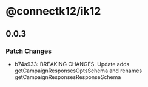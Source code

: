 # @connectk12/ik12

## 0.0.3

### Patch Changes

- b74a933: BREAKING CHANGES. Update adds getCampaignResponsesOptsSchema and renames getCampaignResponsesResponseSchema
